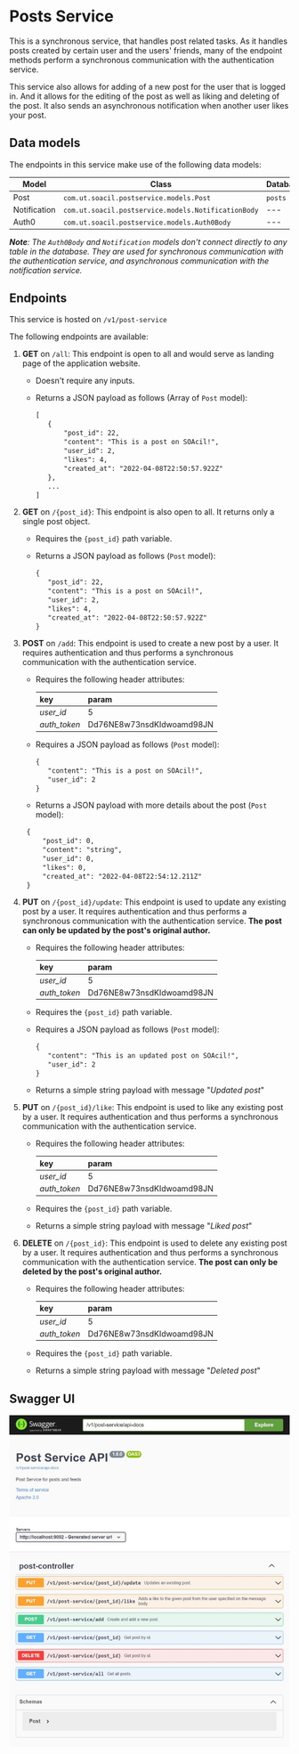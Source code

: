 # Posts Service

This is a synchronous service, that handles post related tasks. As it handles posts created by certain user and the users' friends, many of the endpoint methods perform a synchronous communication with the authentication service. 

This service also allows for adding of a new post for the user that is logged in. And it allows for the editing of the post as well as liking and deleting of the post. It also sends an asynchronous notification when another user likes your post.

## Data models

The endpoints in this service make use of the following data models:

| Model        | Class                                               | Database |
| ------------ | --------------------------------------------------- | -------- |
| Post         | `com.ut.soacil.postservice.models.Post`             | `posts`  |
| Notification | `com.ut.soacil.postservice.models.NotificationBody` | ---      |
| Auth0        | `com.ut.soacil.postservice.models.Auth0Body`        | ---      |

_**Note**: The `Auth0Body` and `Notification` models don't connect directly to any table in the database. They are used for synchronous communication with the authentication service, and asynchronous communication with the notification service._

## Endpoints

This service is hosted on `/v1/post-service`

The following endpoints are available:

1. **GET** on `/all`: This endpoint is open to all and would serve as landing page of the application website.

   - Doesn't require any inputs.
   - Returns a JSON payload as follows (Array of `Post` model):

     ```
     [
     	{
     		"post_id": 22,
     		"content": "This is a post on SOAcil!",
     		"user_id": 2,
     		"likes": 4,
     		"created_at": "2022-04-08T22:50:57.922Z"
     	},
     	...
     ]
     ```

2. **GET** on `/{post_id}`: This endpoint is also open to all. It returns only a single post object.

   - Requires the `{post_id}` path variable.
   - Returns a JSON payload as follows (`Post` model):

     ```
     {
     	"post_id": 22,
     	"content": "This is a post on SOAcil!",
     	"user_id": 2,
     	"likes": 4,
     	"created_at": "2022-04-08T22:50:57.922Z"
     }
     ```

3. **POST** on `/add`: This endpoint is used to create a new post by a user. It requires authentication and thus performs a synchronous communication with the authentication service.

   - Requires the following header attributes:

     | key          | param                     |
     | ------------ | ------------------------- |
     | _user_id_    | 5                         |
     | _auth_token_ | Dd76NE8w73nsdKIdwoamd98JN |

   - Requires a JSON payload as follows (`Post` model):

     ```
     {
     	"content": "This is a post on SOAcil!",
     	"user_id": 2
     }
     ```

   - Returns a JSON payload with more details about the post (`Post` model):

   ```
   	{
   		"post_id": 0,
   		"content": "string",
   		"user_id": 0,
   		"likes": 0,
   		"created_at": "2022-04-08T22:54:12.211Z"
   	}
   ```

4. **PUT** on `/{post_id}/update`: This endpoint is used to update any existing post by a user. It requires authentication and thus performs a synchronous communication with the authentication service. **The post can only be updated by the post's original author.**

   - Requires the following header attributes:

     | key          | param                     |
     | ------------ | ------------------------- |
     | _user_id_    | 5                         |
     | _auth_token_ | Dd76NE8w73nsdKIdwoamd98JN |

   - Requires the `{post_id}` path variable.
   - Requires a JSON payload as follows (`Post` model):

     ```
     {
     	"content": "This is an updated post on SOAcil!",
     	"user_id": 2
     }
     ```

   - Returns a simple string payload with message "_Updated post_"

5. **PUT** on `/{post_id}/like`: This endpoint is used to like any existing post by a user. It requires authentication and thus performs a synchronous communication with the authentication service.

   - Requires the following header attributes:

     | key          | param                     |
     | ------------ | ------------------------- |
     | _user_id_    | 5                         |
     | _auth_token_ | Dd76NE8w73nsdKIdwoamd98JN |

   - Requires the `{post_id}` path variable.

   - Returns a simple string payload with message "_Liked post_"

6. **DELETE** on `/{post_id}`: This endpoint is used to delete any existing post by a user. It requires authentication and thus performs a synchronous communication with the authentication service. **The post can only be deleted by the post's original author.**

   - Requires the following header attributes:

     | key          | param                     |
     | ------------ | ------------------------- |
     | _user_id_    | 5                         |
     | _auth_token_ | Dd76NE8w73nsdKIdwoamd98JN |

   - Requires the `{post_id}` path variable.

   - Returns a simple string payload with message "_Deleted post_"

## Swagger UI

![Post service Swagger UI](Swagger-post-service.jpeg)
